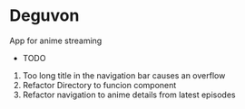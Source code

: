 # Deguvon
App for anime streaming

- TODO
1) Too long title in the navigation bar causes an overflow
2) Refactor Directory to funcion component
4) Refactor navigation to anime details from latest episodes
